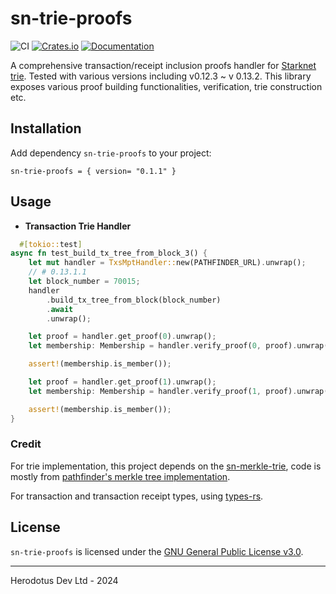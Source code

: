 # sn-trie-proofs

![CI](https://img.shields.io/github/actions/workflow/status/HerodotusDev/eth-trie-proofs/ci.yml?style=flat-square&logo=githubactions&logoColor=white&label=CI)
[![Crates.io](https://img.shields.io/crates/v/eth-trie-proofs?style=flat-square&logo=lootcrate)](https://crates.io/crates/sn-trie-proofs)
[![Documentation](https://img.shields.io/docsrs/sn-trie-proofs)](https://docs.rs/sn-trie-proofs)

A comprehensive transaction/receipt inclusion proofs handler for [Starknet trie](https://docs.starknet.io/architecture-and-concepts/network-architecture/starknet-state/#merkle_patricia_trie). Tested with various versions including v0.12.3 ~ v 0.13.2. This library exposes various proof building functionalities, verification, trie construction etc.

## Installation

Add dependency `sn-trie-proofs` to your project:

```
sn-trie-proofs = { version= "0.1.1" }
```

## Usage

- **Transaction Trie Handler**

```rust
  #[tokio::test]
async fn test_build_tx_tree_from_block_3() {
    let mut handler = TxsMptHandler::new(PATHFINDER_URL).unwrap();
    // # 0.13.1.1
    let block_number = 70015;
    handler
        .build_tx_tree_from_block(block_number)
        .await
        .unwrap();

    let proof = handler.get_proof(0).unwrap();
    let membership: Membership = handler.verify_proof(0, proof).unwrap();

    assert!(membership.is_member());

    let proof = handler.get_proof(1).unwrap();
    let membership: Membership = handler.verify_proof(1, proof).unwrap();

    assert!(membership.is_member());
}
```

### Credit

For trie implementation, this project depends on the [sn-merkle-trie](https://github.com/rkdud007/sn-merkle-trie), code is mostly from [pathfinder's merkle tree implementation](https://github.com/eqlabs/pathfinder/tree/9e0ceec2c56a88ed58b6e49ee7ca6bccd703af33/crates/merkle-tree).

For transaction and transaction receipt types, using [types-rs](https://github.com/starknet-io/types-rs).

## License

`sn-trie-proofs` is licensed under the [GNU General Public License v3.0](../../LICENSE).

---

Herodotus Dev Ltd - 2024
